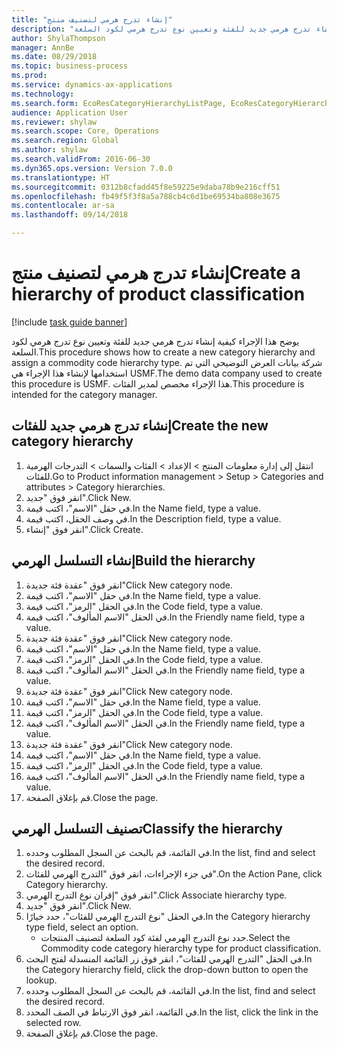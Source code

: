 ```yaml
--- 
title: "إنشاء تدرج هرمي لتصنيف منتج"
description: "يوضح هذا الإجراء كيفية إنشاء تدرج هرمي جديد للفئة وتعيين نوع تدرج هرمي لكود السلعة."
author: ShylaThompson
manager: AnnBe
ms.date: 08/29/2018
ms.topic: business-process
ms.prod: 
ms.service: dynamics-ax-applications
ms.technology: 
ms.search.form: EcoResCategoryHierarchyListPage, EcoResCategoryHierarchyCreate, EcoResCategory, EcoResCategoryHierarchyRole
audience: Application User
ms.reviewer: shylaw
ms.search.scope: Core, Operations
ms.search.region: Global
ms.author: shylaw
ms.search.validFrom: 2016-06-30
ms.dyn365.ops.version: Version 7.0.0
ms.translationtype: HT
ms.sourcegitcommit: 0312b8cfadd45f8e59225e9daba78b9e216cff51
ms.openlocfilehash: fb49f5f3f8a5a788cb4c6d1be69534ba808e3675
ms.contentlocale: ar-sa
ms.lasthandoff: 09/14/2018

---
```

# <a name="create-a-hierarchy-of-product-classification"></a><span data-ttu-id="cfcc0-103">إنشاء تدرج هرمي لتصنيف منتج</span><span class="sxs-lookup"><span data-stu-id="cfcc0-103">Create a hierarchy of product classification</span></span>

[!include [task guide banner](../../includes/task-guide-banner.md)]

<span data-ttu-id="cfcc0-104">يوضح هذا الإجراء كيفية إنشاء تدرج هرمي جديد للفئة وتعيين نوع تدرج هرمي لكود السلعة.</span><span class="sxs-lookup"><span data-stu-id="cfcc0-104">This procedure shows how to create a new category hierarchy and assign a commodity code hierarchy type.</span></span> <span data-ttu-id="cfcc0-105">شركة بيانات العرض التوضيحي التي تم استخدامها لإنشاء هذا الإجراء هي USMF.</span><span class="sxs-lookup"><span data-stu-id="cfcc0-105">The demo data company used to create this procedure is USMF.</span></span> <span data-ttu-id="cfcc0-106">هذا الإجراء مخصص لمدير الفئات.</span><span class="sxs-lookup"><span data-stu-id="cfcc0-106">This procedure is intended for the category manager.</span></span>


## <a name="create-the-new-category-hierarchy"></a><span data-ttu-id="cfcc0-107">إنشاء تدرج هرمي جديد للفئات</span><span class="sxs-lookup"><span data-stu-id="cfcc0-107">Create the new category hierarchy</span></span>
1. <span data-ttu-id="cfcc0-108">انتقل إلى إدارة معلومات المنتج > الإعداد > الفئات والسمات > التدرجات الهرمية للفئات.</span><span class="sxs-lookup"><span data-stu-id="cfcc0-108">Go to Product information management > Setup > Categories and attributes > Category hierarchies.</span></span>
2. <span data-ttu-id="cfcc0-109">انقر فوق "جديد".</span><span class="sxs-lookup"><span data-stu-id="cfcc0-109">Click New.</span></span>
3. <span data-ttu-id="cfcc0-110">في حقل "الاسم"، اكتب قيمة.</span><span class="sxs-lookup"><span data-stu-id="cfcc0-110">In the Name field, type a value.</span></span>
4. <span data-ttu-id="cfcc0-111">في وصف الحقل، اكتب قيمة.</span><span class="sxs-lookup"><span data-stu-id="cfcc0-111">In the Description field, type a value.</span></span>
5. <span data-ttu-id="cfcc0-112">انقر فوق "إنشاء".</span><span class="sxs-lookup"><span data-stu-id="cfcc0-112">Click Create.</span></span>

## <a name="build-the-hierarchy"></a><span data-ttu-id="cfcc0-113">إنشاء التسلسل الهرمي</span><span class="sxs-lookup"><span data-stu-id="cfcc0-113">Build the hierarchy</span></span>
1. <span data-ttu-id="cfcc0-114">انقر فوق "عقدة فئة جديدة"</span><span class="sxs-lookup"><span data-stu-id="cfcc0-114">Click New category node.</span></span>
2. <span data-ttu-id="cfcc0-115">في حقل "الاسم"، اكتب قيمة.</span><span class="sxs-lookup"><span data-stu-id="cfcc0-115">In the Name field, type a value.</span></span>
3. <span data-ttu-id="cfcc0-116">في الحقل "الرمز"، اكتب قيمة.</span><span class="sxs-lookup"><span data-stu-id="cfcc0-116">In the Code field, type a value.</span></span>
4. <span data-ttu-id="cfcc0-117">في الحقل "الاسم المألوف"، اكتب قيمة.</span><span class="sxs-lookup"><span data-stu-id="cfcc0-117">In the Friendly name field, type a value.</span></span>
5. <span data-ttu-id="cfcc0-118">انقر فوق "عقدة فئة جديدة"</span><span class="sxs-lookup"><span data-stu-id="cfcc0-118">Click New category node.</span></span>
6. <span data-ttu-id="cfcc0-119">في حقل "الاسم"، اكتب قيمة.</span><span class="sxs-lookup"><span data-stu-id="cfcc0-119">In the Name field, type a value.</span></span>
7. <span data-ttu-id="cfcc0-120">في الحقل "الرمز"، اكتب قيمة.</span><span class="sxs-lookup"><span data-stu-id="cfcc0-120">In the Code field, type a value.</span></span>
8. <span data-ttu-id="cfcc0-121">في الحقل "الاسم المألوف"، اكتب قيمة.</span><span class="sxs-lookup"><span data-stu-id="cfcc0-121">In the Friendly name field, type a value.</span></span>
9. <span data-ttu-id="cfcc0-122">انقر فوق "عقدة فئة جديدة"</span><span class="sxs-lookup"><span data-stu-id="cfcc0-122">Click New category node.</span></span>
10. <span data-ttu-id="cfcc0-123">في حقل "الاسم"، اكتب قيمة.</span><span class="sxs-lookup"><span data-stu-id="cfcc0-123">In the Name field, type a value.</span></span>
11. <span data-ttu-id="cfcc0-124">في الحقل "الرمز"، اكتب قيمة.</span><span class="sxs-lookup"><span data-stu-id="cfcc0-124">In the Code field, type a value.</span></span>
12. <span data-ttu-id="cfcc0-125">في الحقل "الاسم المألوف"، اكتب قيمة.</span><span class="sxs-lookup"><span data-stu-id="cfcc0-125">In the Friendly name field, type a value.</span></span>
13. <span data-ttu-id="cfcc0-126">انقر فوق "عقدة فئة جديدة"</span><span class="sxs-lookup"><span data-stu-id="cfcc0-126">Click New category node.</span></span>
14. <span data-ttu-id="cfcc0-127">في حقل "الاسم"، اكتب قيمة.</span><span class="sxs-lookup"><span data-stu-id="cfcc0-127">In the Name field, type a value.</span></span>
15. <span data-ttu-id="cfcc0-128">في الحقل "الرمز"، اكتب قيمة.</span><span class="sxs-lookup"><span data-stu-id="cfcc0-128">In the Code field, type a value.</span></span>
16. <span data-ttu-id="cfcc0-129">في الحقل "الاسم المألوف"، اكتب قيمة.</span><span class="sxs-lookup"><span data-stu-id="cfcc0-129">In the Friendly name field, type a value.</span></span>
17. <span data-ttu-id="cfcc0-130">قم بإغلاق الصفحة.</span><span class="sxs-lookup"><span data-stu-id="cfcc0-130">Close the page.</span></span>

## <a name="classify-the-hierarchy"></a><span data-ttu-id="cfcc0-131">تصنيف التسلسل الهرمي</span><span class="sxs-lookup"><span data-stu-id="cfcc0-131">Classify the hierarchy</span></span>
1. <span data-ttu-id="cfcc0-132">في القائمة، قم بالبحث عن السجل المطلوب وحدده.</span><span class="sxs-lookup"><span data-stu-id="cfcc0-132">In the list, find and select the desired record.</span></span>
2. <span data-ttu-id="cfcc0-133">في جزء الإجراءات، انقر فوق "التدرج الهرمي للفئات".</span><span class="sxs-lookup"><span data-stu-id="cfcc0-133">On the Action Pane, click Category hierarchy.</span></span>
3. <span data-ttu-id="cfcc0-134">انقر فوق "إقران نوع التدرج الهرمي".</span><span class="sxs-lookup"><span data-stu-id="cfcc0-134">Click Associate hierarchy type.</span></span>
4. <span data-ttu-id="cfcc0-135">انقر فوق "جديد".</span><span class="sxs-lookup"><span data-stu-id="cfcc0-135">Click New.</span></span>
5. <span data-ttu-id="cfcc0-136">في الحقل "نوع التدرج الهرمي للفئات"، حدد خيارًا.</span><span class="sxs-lookup"><span data-stu-id="cfcc0-136">In the Category hierarchy type field, select an option.</span></span>
    * <span data-ttu-id="cfcc0-137">حدد نوع التدرج الهرمي لفئة كود السلعة لتصنيف المنتجات.</span><span class="sxs-lookup"><span data-stu-id="cfcc0-137">Select the Commodity code category hierarchy type for product classification.</span></span>  
6. <span data-ttu-id="cfcc0-138">في الحقل "التدرج الهرمي للفئات"، انقر فوق زر القائمة المنسدلة لفتح البحث.</span><span class="sxs-lookup"><span data-stu-id="cfcc0-138">In the Category hierarchy field, click the drop-down button to open the lookup.</span></span>
7. <span data-ttu-id="cfcc0-139">في القائمة، قم بالبحث عن السجل المطلوب وحدده.</span><span class="sxs-lookup"><span data-stu-id="cfcc0-139">In the list, find and select the desired record.</span></span>
8. <span data-ttu-id="cfcc0-140">في القائمة، انقر فوق الارتباط في الصف المحدد.</span><span class="sxs-lookup"><span data-stu-id="cfcc0-140">In the list, click the link in the selected row.</span></span>
9. <span data-ttu-id="cfcc0-141">قم بإغلاق الصفحة.</span><span class="sxs-lookup"><span data-stu-id="cfcc0-141">Close the page.</span></span>


